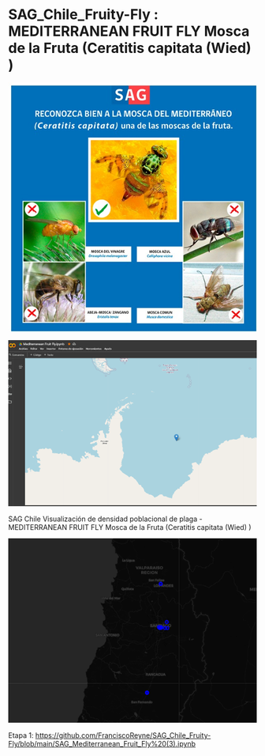 # SAG_Chile_Fruity-Fly : MEDITERRANEAN FRUIT FLY Mosca de la Fruta (Ceratitis capitata  (Wied) )

<p align="center">
  
  <img src="23.jpg" width="650"/>

</p>


<p align="center">
  
<img src="33.png" width="640"/>

</p>


SAG Chile Visualización de densidad poblacional de plaga - MEDITERRANEAN FRUIT FLY Mosca de la Fruta (Ceratitis capitata  (Wied) )


<p align="center">
  
<img src="3539.png" width="640"/>

</p>


Etapa 1:
https://github.com/FranciscoReyne/SAG_Chile_Fruity-Fly/blob/main/SAG_Mediterranean_Fruit_Fly%20(3).ipynb
